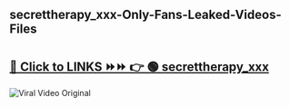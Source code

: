 
 ## secrettherapy_xxx-Only-Fans-Leaked-Videos-Files

# <h2><a href="https://mediaupload.pro?secrettherapy_xxx">🔗 Click to LINKS ⏩⏩ 👉 🟢 secrettherapy_xxx </a></h2>

<a href="https://mediaupload.pro?secrettherapy_xxx" rel="nofollow" data-target="animated-image.originalLink"><img src="https://i.ibb.co.com/xMMVF88/686577567.gif" alt="Viral Video Original" style="max-width: 100%; display: inline-block;" data-target="animated-image.originalImage"></a>